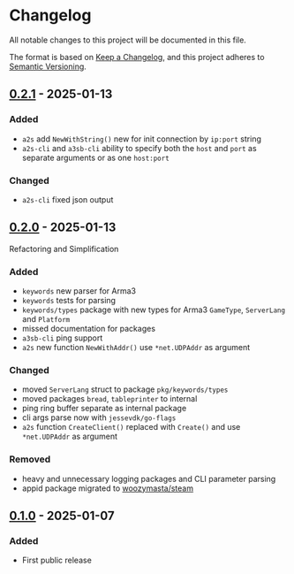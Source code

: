 # Changelog

All notable changes to this project will be documented in this file.

The format is based on [Keep a Changelog][],
and this project adheres to [Semantic Versioning][].

<!--
## Unreleased

### Added
### Changed
### Removed
-->

## [0.2.1][] - 2025-01-13

### Added

* `a2s` add `NewWithString()` new for init connection by `ip:port` string
* `a2s-cli` and `a3sb-cli` ability to specify both the `host` and `port` as
  separate arguments or as one `host:port`

### Changed

* `a2s-cli` fixed json output

[0.2.1]: https://github.com/WoozyMasta/a2s/compare/v0.2.0...v0.2.1

## [0.2.0][] - 2025-01-13

Refactoring and Simplification

### Added

* `keywords` new parser for Arma3
* `keywords` tests for parsing
* `keywords/types` package with new types for Arma3 `GameType`,
  `ServerLang` and `Platform`
* missed documentation for packages
* `a3sb-cli` ping support
* `a2s` new function `NewWithAddr()` use `*net.UDPAddr` as argument

### Changed

* moved `ServerLang` struct to package `pkg/keywords/types`
* moved packages `bread`, `tableprinter` to internal
* ping ring buffer separate as internal package
* cli args parse now with `jessevdk/go-flags`
* `a2s` function `CreateClient()` replaced with `Create()` and use
  `*net.UDPAddr` as argument

### Removed

* heavy and unnecessary logging packages and CLI parameter parsing
* appid package migrated to [woozymasta/steam](https://github.com/WoozyMasta/steam/tree/master/utils/appid)

[0.2.0]: https://github.com/WoozyMasta/a2s/compare/v0.1.0...v0.2.0

## [0.1.0][] - 2025-01-07

### Added

* First public release

[0.1.0]: https://github.com/WoozyMasta/a2s/tree/v0.1.0

<!--links-->
[Keep a Changelog]: https://keepachangelog.com/en/1.1.0/
[Semantic Versioning]: https://semver.org/spec/v2.0.0.html
